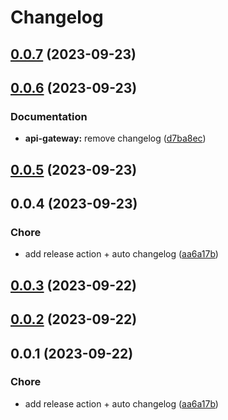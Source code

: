 # Changelog

## [0.0.7](https://github.com/fasenderos/bitify/compare/@bitify/release-it-v0.0.6...@bitify/release-it-v0.0.7) (2023-09-23)

## [0.0.6](https://github.com/fasenderos/bitify/compare/@bitify/release-it-v0.0.5...@bitify/release-it-v0.0.6) (2023-09-23)

### Documentation

- **api-gateway:** remove changelog ([d7ba8ec](https://github.com/fasenderos/bitify/commit/d7ba8ec64cb8b4883b774956a98711696d57e3e0))

## [0.0.5](https://github.com/fasenderos/bitify/compare/@bitify/release-it-v0.0.3...@bitify/release-it-v0.0.5) (2023-09-23)

## 0.0.4 (2023-09-23)

### Chore

- add release action + auto changelog ([aa6a17b](https://github.com/fasenderos/bitify/commit/aa6a17b98a66173f917f972651d024d68decf87c))

## [0.0.3](https://github.com/fasenderos/bitify/compare/@bitify/release-it-v0.0.2...@bitify/release-it-v0.0.3) (2023-09-22)

## [0.0.2](https://github.com/fasenderos/bitify/compare/@bitify/release-it-v0.0.1...@bitify/release-it-v0.0.2) (2023-09-22)

## 0.0.1 (2023-09-22)

### Chore

- add release action + auto changelog ([aa6a17b](https://github.com/fasenderos/bitify/commit/aa6a17b98a66173f917f972651d024d68decf87c))
